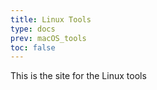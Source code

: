 ```yaml
---
title: Linux Tools
type: docs
prev: macOS_tools
toc: false
---
```


This is the site for the Linux tools

